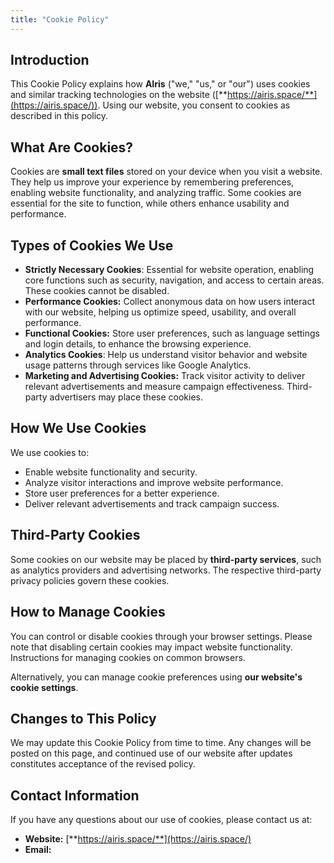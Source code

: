 ```yaml
---
title: "Cookie Policy"
---
```


## **Introduction**

This Cookie Policy explains how **AIris** ("we," "us," or "our") uses cookies and similar tracking technologies on the website ([**https://airis.space/**](https://airis.space/)). Using our website, you consent to cookies as described in this policy.

## **What Are Cookies?**

Cookies are **small text files** stored on your device when you visit a website. They help us improve your experience by remembering preferences, enabling website functionality, and analyzing traffic. Some cookies are essential for the site to function, while others enhance usability and performance.

## **Types of Cookies We Use**

- **Strictly Necessary Cookies**: Essential for website operation, enabling core functions such as security, navigation, and access to certain areas. These cookies cannot be disabled.
- **Performance Cookies:** Collect anonymous data on how users interact with our website, helping us optimize speed, usability, and overall performance.
- **Functional Cookies:** Store user preferences, such as language settings and login details, to enhance the browsing experience.
- **Analytics Cookies**: Help us understand visitor behavior and website usage patterns through services like Google Analytics.
- **Marketing and Advertising Cookies:** Track visitor activity to deliver relevant advertisements and measure campaign effectiveness. Third-party advertisers may place these cookies.

## **How We Use Cookies**

We use cookies to:

- Enable website functionality and security.
- Analyze visitor interactions and improve website performance.
- Store user preferences for a better experience.
- Deliver relevant advertisements and track campaign success.

## **Third-Party Cookies**

Some cookies on our website may be placed by **third-party services**, such as analytics providers and advertising networks. The respective third-party privacy policies govern these cookies.

## **How to Manage Cookies**

You can control or disable cookies through your browser settings. Please note that disabling certain cookies may impact website functionality. Instructions for managing cookies on common browsers.

Alternatively, you can manage cookie preferences using **our website's cookie settings**.

## **Changes to This Policy**

We may update this Cookie Policy from time to time. Any changes will be posted on this page, and continued use of our website after updates constitutes acceptance of the revised policy.

## **Contact Information**

If you have any questions about our use of cookies, please contact us at:

- **Website:** [**https://airis.space/**](https://airis.space/)
- **Email:**
